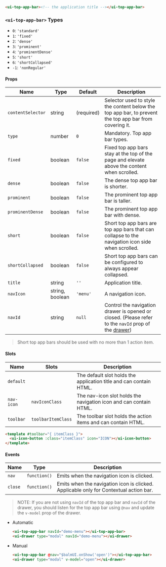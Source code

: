 ```html
<ui-top-app-bar><!-- the application title --></ui-top-app-bar>
```

### `<ui-top-app-bar>` Types

- `0`: `'standard'`
- `1`: `'fixed'`
- `2`: `'dense'`
- `3`: `'prominent'`
- `4`: `'prominentDense'`
- `5`: `'short'`
- `6`: `'shortCollapsed'`
- `-1`: `'nonRegular'`

#### Props

| Name              | Type            | Default    | Description                                                                                                                 |
| ----------------- | --------------- | ---------- | --------------------------------------------------------------------------------------------------------------------------- |
| `contentSelector` | string          | (required) | Selector used to style the content below the top app bar, to prevent the top app bar from covering it.                      |
| `type`            | number          | `0`        | Mandatory. Top app bar types.                                                                                               |
| `fixed`           | boolean         | `false`    | Fixed top app bars stay at the top of the page and elevate above the content when scrolled.                                 |
| `dense`           | boolean         | `false`    | The dense top app bar is shorter.                                                                                           |
| `prominent`       | boolean         | `false`    | The prominent top app bar is taller.                                                                                        |
| `prominentDense`  | boolean         | `false`    | The prominent top app bar with dense.                                                                                       |
| `short`           | boolean         | `false`    | Short top app bars are top app bars that can collapse to the navigation icon side when scrolled.                            |
| `shortCollapsed`  | boolean         | `false`    | Short top app bars can be configured to always appear collapsed.                                                            |
| `title`           | string          | `''`       | Application title.                                                                                                          |
| `navIcon`         | string, boolean | `'menu'`   | A navigation icon.                                                                                                          |
| `navId`           | string          | `null`     | Control the navigation drawer is opened or closed. (Please refer to the `navId` prop of the [drawer](/#/navigation/drawer)) |

> Short top app bars should be used with no more than 1 action item.

#### Slots

| Name       | Slots              | Description                                                        |
| ---------- | ------------------ | ------------------------------------------------------------------ |
| `default`  |                    | The default slot holds the application title and can contain HTML. |
| `nav-icon` | `navIconClass`     | The nav-icon slot holds the navigation icon and can contain HTML.  |
| `toolbar`  | `toolbarItemClass` | The toolbar slot holds the action items and can contain HTML.      |

```html
<template #toolbar="{ itemClass }">
  <ui-icon-button :class="itemClass" icon="ICON"></ui-icon-button>
</template>
```

#### Events

| Name    | Type         | Description                                                                           |
| ------- | ------------ | ------------------------------------------------------------------------------------- |
| `nav`   | `function()` | Emits when the navigation icon is clicked.                                            |
| `close` | `function()` | Emits when the navigation icon is clicked. Applicable only for Contextual action bar. |

> NOTE: If you are not using `navId` of the top app bar and `navId` of the drawer, you should listen for the top app bar using `@nav` and update the `v-model` prop of the drawer.

- Automatic
  ```html
  <ui-top-app-bar navId="demo-menu"></ui-top-app-bar>
  <ui-drawer type="modal" navId="demo-menu"></ui-drawer>
  ```
- Manual
  ```html
  <ui-top-app-bar @nav="$balmUI.onShow('open')"></ui-top-app-bar>
  <ui-drawer type="modal" v-model="open"></ui-drawer>
  ```
